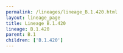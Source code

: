 ```yaml
---
permalink: /lineages/lineage_B.1.420.html
layout: lineage_page
title: Lineage B.1.420
lineage: B.1.420
parent: B.1
children: ['B.1.420']
---
```

